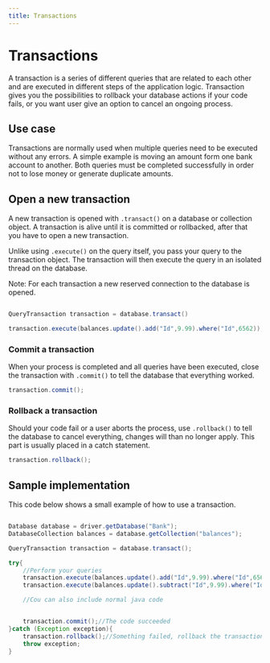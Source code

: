 ```yaml
---
title: Transactions
---
```


# Transactions

A transaction is a series of different queries that are related to each other and are executed in different steps of 
the application logic. Transaction gives you the possibilities to rollback your database actions if your code fails, or 
you want user give an option to cancel an ongoing process.

## Use case

Transactions are normally used when multiple queries need to be executed without any errors.
A simple example is moving an amount form one bank account to another. 
Both queries must be completed successfully in order not to lose money or generate duplicate amounts.

## Open a new transaction

A new transaction is opened with `.transact()` on a database or collection object. 
A transaction is alive until it is committed or rollbacked, after that you have to open a new transaction.

Unlike using `.execute()` on the query itself, you pass your query to the transaction object.
The transaction will then execute the query in an isolated thread on the database.

Note: For each transaction a new reserved connection to the database is opened.

```java

QueryTransaction transaction = database.transact()

transaction.execute(balances.update().add("Id",9.99).where("Id",6562));

```

### Commit a transaction

When your process is completed and all queries have been executed, close the transaction with `.commit()`
to tell the database that everything worked. 

```java
transaction.commit();
```

### Rollback a transaction

Should your code fail or a user aborts the process, use `.rollback()` to tell the database to cancel 
everything, changes will than no longer apply. This part is usually placed in a catch statement.

```java
transaction.rollback();
```


## Sample implementation

This code below shows a small example of how to use a transaction.

```java

Database database = driver.getDatabase("Bank");
DatabaseCollection balances = database.getCollection("balances");

QueryTransaction transaction = database.transact();

try{
    //Perform your queries
    transaction.execute(balances.update().add("Id",9.99).where("Id",6562));
    transaction.execute(balances.update().subtract("Id",9.99).where("Id",7830));

    //Cou can also include normal java code


    transaction.commit();//The code succeeded
}catch (Exception exception){
    transaction.rollback();//Something failed, rollback the transaction (Changes will not apply in the database)
    throw exception;
}

```
